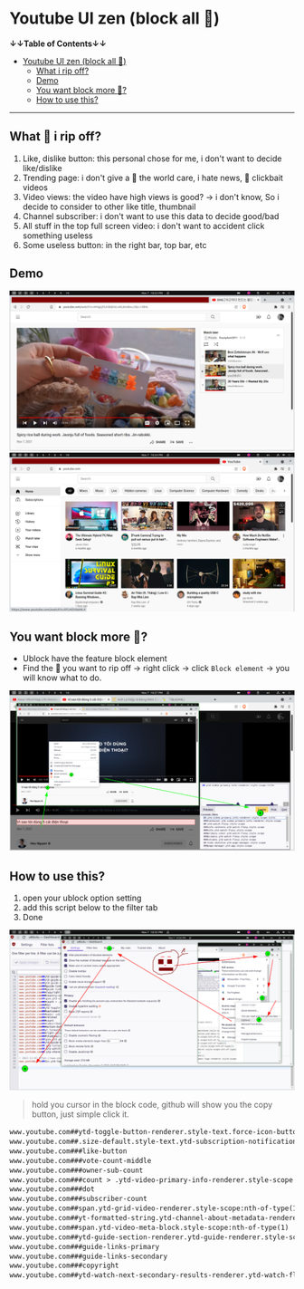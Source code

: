 # Youtube UI zen (block all 💩)

**↓↓Table of Contents↓↓**

- [Youtube UI zen (block all <g-emoji class="g-emoji" alias="hankey" fallback-src="https://github.githubassets.com/images/icons/emoji/unicode/1f4a9.png">💩</g-emoji>)](#youtube-ui-zen-block-all-)
  - [What i rip off?](#what--i-rip-off)
  - [Demo](#demo)
  - [You want block more <g-emoji class="g-emoji" alias="hankey" fallback-src="https://github.githubassets.com/images/icons/emoji/unicode/1f4a9.png">💩</g-emoji>?](#you-want-block-more-)
  - [How to use this?](#how-to-use-this)

---

## What 💩 i rip off?

1. Like, dislike button: this personal chose for me, i don't want to decide like/dislike
2. Trending page: i don't give a 💩 the world care, i hate news, 💩 clickbait videos
3. Video views: the video have high views is good? → i don't know, So i decide to consider to other like title, thumbnail
4. Channel subscriber: i don't want to use this data to decide good/bad
5. All stuff in the top full screen video: i don't want to accident click something useless
6. Some useless button: in the right bar, top bar, etc

## Demo

![](./img/20211107222334.png)
![](./img/20211107222442.png)

## You want block more 💩?

- Ublock have the feature block element
- Find the 💩 you want to rip off → right click → click `Block element` -> you will know what to do.

![](./img/20211107222850.png)

## How to use this?

1. open your ublock option setting
2. add this script below to the filter tab
3. Done

![](./img/20211107223430.png)

> hold you cursor in the block code, github will show you the copy button, just simple click it.

```txt
www.youtube.com##ytd-toggle-button-renderer.style-text.force-icon-button.ytd-menu-renderer.style-scope > .ytd-toggle-button-renderer.style-scope.yt-simple-endpoint
www.youtube.com##.size-default.style-text.ytd-subscription-notification-toggle-button-renderer.style-scope
www.youtube.com###like-button
www.youtube.com###vote-count-middle
www.youtube.com###owner-sub-count
www.youtube.com###count > .ytd-video-primary-info-renderer.style-scope
www.youtube.com###dot
www.youtube.com###subscriber-count
www.youtube.com##span.ytd-grid-video-renderer.style-scope:nth-of-type(1)
www.youtube.com##yt-formatted-string.ytd-channel-about-metadata-renderer.style-scope:nth-of-type(3)
www.youtube.com##span.ytd-video-meta-block.style-scope:nth-of-type(1)
www.youtube.com##ytd-guide-section-renderer.ytd-guide-renderer.style-scope:nth-of-type(3)
www.youtube.com###guide-links-primary
www.youtube.com###guide-links-secondary
www.youtube.com###copyright
www.youtube.com##ytd-watch-next-secondary-results-renderer.ytd-watch-flexy.style-scope > .ytd-watch-next-secondary-results-renderer.style-scope
```

